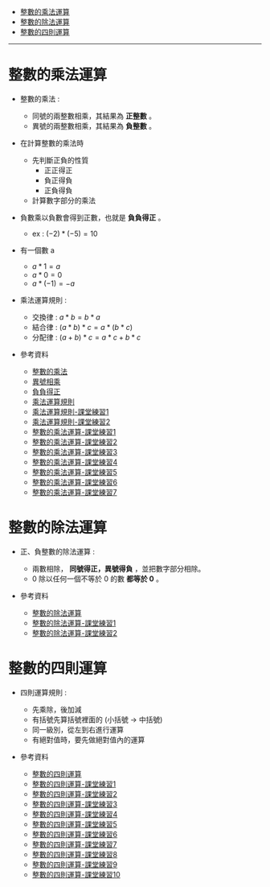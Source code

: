 * [整數的乘法運算](#整數的乘法運算)
* [整數的除法運算](#整數的除法運算)
* [整數的四則運算](#整數的四則運算)

---

# 整數的乘法運算
- 整數的乘法 :
	- 同號的兩整數相乘，其結果為 **正整數** 。
	- 異號的兩整數相乘，其結果為 **負整數** 。

- 在計算整數的乘法時
	- 先判斷正負的性質
		- 正正得正
		- 負正得負
		- 正負得負
	- 計算數字部分的乘法

- 負數乘以負數會得到正數，也就是 **負負得正** 。
	- ex : $(-2)*(-5)=10$

- 有一個數 a
	- $a*1=a$
	- $a*0=0$
	- $a*(-1)=-a$

- 乘法運算規則 :
	- 交換律 : $a*b=b*a$
	- 結合律 : $(a*b)*c=a*(b*c)$
	- 分配律 : $(a+b)*c=a*c+b*c$

- 參考資料
  - [整數的乘法](https://www.junyiacademy.org/article/ad54edcfb93547cd8525a9c3d58f29f0 "整數的乘法")
  - [異號相乘](https://www.youtube.com/watch?v=DYV7BjRL8V0 "異號相乘")
  - [負負得正](https://www.youtube.com/watch?v=7XEpL0-x2Es "負負得正")
  - [乘法運算規則](https://www.youtube.com/watch?v=BcgC79lJcOE "乘法運算規則")
  - [乘法運算規則-課堂練習1](https://www.junyiacademy.org/article/cab0ac1da30c48f5957a9db90adaee65 "乘法運算規則-課堂練習1")
  - [乘法運算規則-課堂練習2](https://www.junyiacademy.org/article/2721ab686d164c6aa574833434323214 "乘法運算規則-課堂練習2")
  - [整數的乘法運算-課堂練習1](https://www.junyiacademy.org/article/ff38e45c6b2e438cb1efa8106d34da4f "整數的乘法運算-課堂練習1")
  - [整數的乘法運算-課堂練習2](https://www.junyiacademy.org/article/da6b9934acd549a086cc133860838d71 "整數的乘法運算-課堂練習2")
  - [整數的乘法運算-課堂練習3](https://www.junyiacademy.org/article/bb0b88bbf05c473fa65740143a0b27b2 "整數的乘法運算-課堂練習3")
  - [整數的乘法運算-課堂練習4](https://www.junyiacademy.org/article/e8e2deed90c04b81b546ed03cbc42bc6 "整數的乘法運算-課堂練習4")
  - [整數的乘法運算-課堂練習5](https://www.junyiacademy.org/article/7c40fdafe2984860a4850ba16bca0bfb "整數的乘法運算-課堂練習5")
  - [整數的乘法運算-課堂練習6](https://www.junyiacademy.org/article/ca3107e6bc6f4e388d48aea66e507bcb "整數的乘法運算-課堂練習6")
  - [整數的乘法運算-課堂練習7](https://www.junyiacademy.org/article/50897e3cfc0b4eec80f26335a12ac074 "整數的乘法運算-課堂練習7")

# 整數的除法運算
- 正、負整數的除法運算 :
	- 兩數相除， **同號得正，異號得負** ，並把數字部分相除。
	- 0 除以任何一個不等於 0 的數 **都等於 0** 。

- 參考資料
  - [整數的除法運算](https://www.youtube.com/watch?v=Ls-dGcf91B4 "整數的除法運算")
  - [整數的除法運算-課堂練習1](https://www.junyiacademy.org/article/cad56e089df34bd780b52ff418d935fc "整數的除法運算-課堂練習1")
  - [整數的除法運算-課堂練習2](https://www.junyiacademy.org/article/24579cc5bdab4bfcae43c2c31e3db249 "整數的除法運算-課堂練習2")

# 整數的四則運算
- 四則運算規則 :
	- 先乘除，後加減
	- 有括號先算括號裡面的 (小括號 $\to$ 中括號)
	- 同一級別，從左到右進行運算
	- 有絕對值時，要先做絕對值內的運算

- 參考資料
  - [整數的四則運算](https://www.youtube.com/watch?v=-7osuw4piZY "整數的四則運算")
  - [整數的四則運算-課堂練習1](https://www.junyiacademy.org/article/3e4b35a6603a427c817225f58e501f8a "整數的四則運算-課堂練習1")
  - [整數的四則運算-課堂練習2](https://www.junyiacademy.org/article/6dcef3f9acb74ad1be36262329b7dd8f "整數的四則運算-課堂練習2")
  - [整數的四則運算-課堂練習3](https://www.junyiacademy.org/article/f451f8d7c97c4de8a6a0cd21941790ce "整數的四則運算-課堂練習3")
  - [整數的四則運算-課堂練習4](https://www.junyiacademy.org/article/693523ed6d4d419fabfe876bf4784372 "整數的四則運算-課堂練習4")
  - [整數的四則運算-課堂練習5](https://www.junyiacademy.org/article/d0da710a4649447797cbc6d251b74f1e "整數的四則運算-課堂練習5")
  - [整數的四則運算-課堂練習6](https://www.junyiacademy.org/article/788218b80b3b4c4fb53211d9eb1cfbc5 "整數的四則運算-課堂練習6")
  - [整數的四則運算-課堂練習7](https://www.junyiacademy.org/article/eac70d8e76aa49b18bbef4fc5cc35d8d "整數的四則運算-課堂練習7")
  - [整數的四則運算-課堂練習8](https://www.junyiacademy.org/article/7ee6afd7b2be40bc9cd9fa5e074c4eab "整數的四則運算-課堂練習8")
  - [整數的四則運算-課堂練習9](https://www.junyiacademy.org/article/31b36367d38b421e8dae4c2e786ad543 "整數的四則運算-課堂練習9")
  - [整數的四則運算-課堂練習10](https://www.junyiacademy.org/article/d5500a48b150471895a1eda1121e4263 "整數的四則運算-課堂練習10")